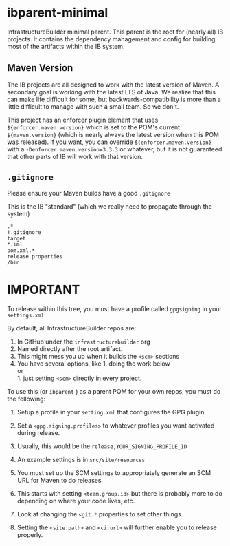 # ibparent-minimal

InfrastructureBuilder minimal parent.  This parent is the root for (nearly all) IB projects.  It contains the dependency management and config for building most of the artifacts within the IB system.

## Maven Version

The IB projects are all designed to work with the latest version of Maven.  A secondary goal is working with the latest LTS of Java.  We realize that this can make life difficult for some, but backwards-compatibility is more than a little difficult to manage with such a small team.  So we don't.

This project has an enforcer plugin element that uses `${enforcer.maven.version}` which is set to the POM's current `${maven.version}` (which is nearly always the latest version when this POM was released).  If you want, you can override `${enforcer.maven.version}` with a `-Denforcer.maven.version=3.3.3` or whatever, but it is not guaranteed that other parts of IB will work with that version.

## `.gitignore`

Please ensure your Maven builds have a good `.gitignore`

This is the IB "standard" (which we really need to propagate through the system)

```
.*
!.gitignore
target
*.iml
pom.xml.*
release.properties
/bin
```

#  IMPORTANT

To release within this tree, you must have a profile called `gpgsigning` in your `settings.xml`

By default, all InfrastructureBuilder repos are:
1. In GitHub under the `infrastructurebuilder` org
2. Named directly after the root artifact.
  1. This might mess you up when it builds the `<scm>` sections
  2. You have several options, like
    1. doing the work below <br/>or<br/>
    1. just setting `<scm>` directly in every project.

To use this (or `ibparent` ) as a parent POM for your own repos, you must do the following:

1. Setup a profile in your `setting.xml` that configures the GPG plugin.
2. Set a `<gpg.signing.profiles>` to whatever profiles you want activated during release.
  1. Usually, this would be the `release,YOUR_SIGNING_PROFILE_ID`
  1. An example settings is in `src/site/resources`

1. You must set up the SCM settings to appropriately generate an SCM URL for Maven to do releases.
  1. This starts with setting `<team.group.id>` but there is probably more to do depending on where your code lives, etc.
  1. Look at changing the `<git.*` properties to set other things.
  1. Setting the `<site.path>` and `<ci.url>` will further enable you to release properly.
